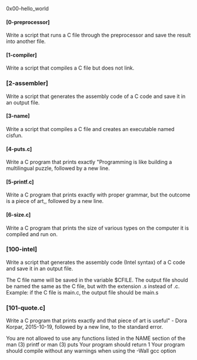 0x00-hello_world
#### [0-preprocessor]
Write a script that runs a C file through the preprocessor and save the result into another file.
#### [1-compiler]
Write a script that compiles a C file but does not link.
### [2-assembler]
Write a script that generates the assembly code of a C code and save it in an output file.
#### [3-name]
Write a script that compiles a C file and creates an executable named cisfun.
#### [4-puts.c]
Write a C program that prints exactly "Programming is like building a multilingual puzzle, followed by a new line.
#### [5-printf.c]
Write a C program that prints exactly with proper grammar, but the outcome is a piece of art,, followed by a new line.
#### [6-size.c]
Write a C program that prints the size of various types on the computer it is compiled and run on.
### [100-intel]
Write a script that generates the assembly code (Intel syntax) of a C code and save it in an output file.

The C file name will be saved in the variable $CFILE.
The output file should be named the same as the C file, but with the extension .s instead of .c.
Example: if the C file is main.c, the output file should be main.s
### [101-quote.c]
Write a C program that prints exactly and that piece of art is useful" - Dora Korpar, 2015-10-19, followed by a new line, to the standard error.

You are not allowed to use any functions listed in the NAME section of the man (3) printf or man (3) puts
Your program should return 1
Your program should compile without any warnings when using the -Wall gcc option
